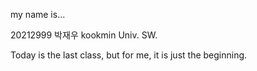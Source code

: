 my name is...

20212999 박재우
kookmin Univ. SW.

Today is the last class, but for me, it is just the beginning.

